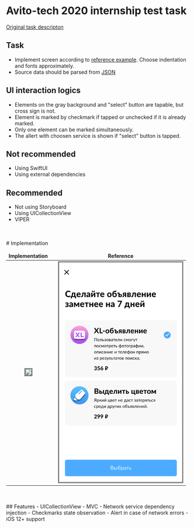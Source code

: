 # Avito-tech 2020 internship test task

[Original task descripton](https://github.com/avito-tech/internship)

## Task
- Implement screen according to [reference example](https://raw.githubusercontent.com/khabibullet/avito-test-2020/master/readme/screen.png). Choose indentation and fonts approximately.
- Source data should be parsed from [JSON](https://raw.githubusercontent.com/khabibullet/avito-test-2020/master/readme/result.json)

## UI interaction logics
- Elements on the gray background and "select" button are tapable, but cross sign is not.
- Element is marked by checkmark if tapped or unchecked if it is already marked.
- Only one element can be marked simultaneously.
- The allert with choosen service is shown if "select" button is tapped.

## Not recommended
- Using SwiftUI
- Using external dependencies
  
## Recommended
+ Not using Storyboard
+ Using UICollectionView
+ VIPER
<br />
<br />
# Implementation
<br />

<style>
td, th {
   border: none!important;
}
</style>
| Implementation ||Reference |
|:--:|:--:|:--:|
| <img src="readme/avito.gif" height="600" border="3px" style="border-color:gray"/> | |<img src="readme/screen.png" height="600" border="3px" style="border-color:gray"/> |
<br />
<br />
## Features
- UICollectionView
- MVC
- Network service dependency injection
- Checkmarks state observation
- Alert in case of network errors
- iOS 12+ support



